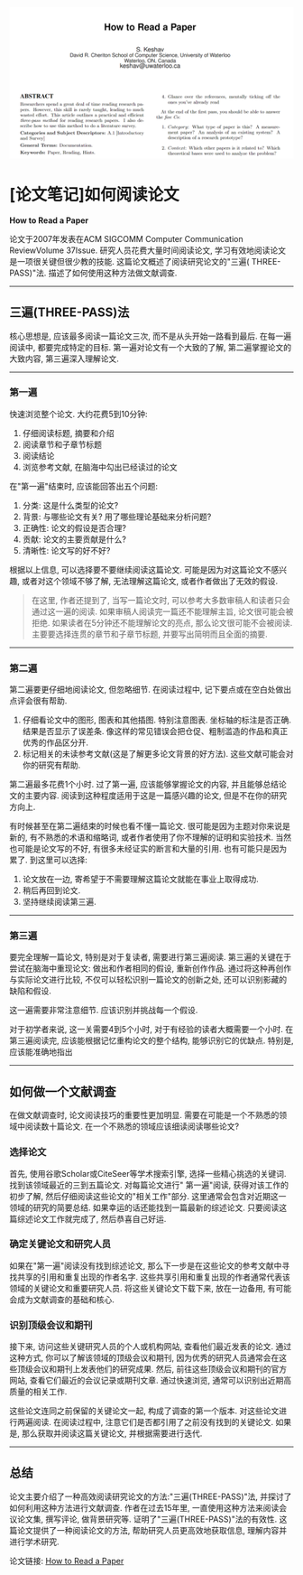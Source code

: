 ![封面](img/[论文笔记]如何阅读论文/封面.png)

# [论文笔记]如何阅读论文

**How to Read a Paper**

论文于2007年发表在ACM SIGCOMM Computer Communication ReviewVolume 37Issue.
研究人员花费大量时间阅读论文, 学习有效地阅读论文是一项很关键但很少教的技能. 这篇论文概述了阅读研究论文的"三遍(
THREE-PASS)"法. 描述了如何使用这种方法做文献调查.

---

## 三遍(THREE-PASS)法

核心思想是, 应该最多阅读一篇论文三次, 而不是从头开始一路看到最后. 在每一遍阅读中, 都要完成特定的目标. 第一遍对论文有一个大致的了解,
第二遍掌握论文的大致内容, 第三遍深入理解论文.

---

### 第一遍

快速浏览整个论文. 大约花费5到10分钟:

1. 仔细阅读标题, 摘要和介绍
2. 阅读章节和子章节标题
3. 阅读结论
4. 浏览参考文献, 在脑海中勾出已经读过的论文

在"第一遍"结束时, 应该能回答出五个问题:

1. 分类: 这是什么类型的论文?
2. 背景: 与哪些论文有关? 用了哪些理论基础来分析问题?
3. 正确性: 论文的假设是否合理?
4. 贡献: 论文的主要贡献是什么?
5. 清晰性: 论文写的好不好?

根据以上信息, 可以选择要不要继续阅读这篇论文. 可能是因为对这篇论文不感兴趣, 或者对这个领域不够了解, 无法理解这篇论文,
或者作者做出了无效的假设.

> 在这里, 作者还提到了, 当写一篇论文时, 可以参考大多数审稿人和读者只会通过这一遍的阅读. 如果审稿人阅读完一篇还不能理解主旨,
> 论文很可能会被拒绝. 如果读者在5分钟还不能理解论文的亮点, 那么论文很可能不会被阅读. 主要要选择连贯的章节和子章节标题,
> 并要写出简明而且全面的摘要.

---

### 第二遍

第二遍要更仔细地阅读论文, 但忽略细节. 在阅读过程中, 记下要点或在空白处做出点评会很有帮助.

1. 仔细看论文中的图形, 图表和其他插图. 特别注意图表. 坐标轴的标注是否正确. 结果是否显示了误差条.
   像这样的常见错误会把仓促、粗制滥造的作品和真正优秀的作品区分开.
2. 标记相关的未读参考文献(这是了解更多论文背景的好方法). 这些文献可能会对你的研究有帮助.

第二遍最多花费1个小时. 过了第一遍, 应该能够掌握论文的内容, 并且能够总结论文的主要内容. 阅读到这种程度适用于这是一篇感兴趣的论文,
但是不在你的研究方向上.

有时候甚至在第二遍结束的时候也看不懂一篇论文. 很可能是因为主题对你来说是新的, 有不熟悉的术语和缩略词,
或者作者使用了你不理解的证明和实验技术.
当然也可能是论文写的不好, 有很多未经证实的断言和大量的引用. 也有可能只是因为累了. 到这里可以选择:

1. 论文放在一边, 寄希望于不需要理解这篇论文就能在事业上取得成功.
2. 稍后再回到论文.
3. 坚持继续阅读第三遍.

---

### 第三遍

要完全理解一篇论文, 特别是对于复读者, 需要进行第三遍阅读. 第三遍的关键在于尝试在脑海中重现论文: 做出和作者相同的假设,
重新创作作品. 通过将这种再创作与实际论文进行比较, 不仅可以轻松识别一篇论文的创新之处, 还可以识别影藏的缺陷和假设.

这一遍需要非常注意细节. 应该识别并挑战每一个假设.

对于初学者来说, 这一关需要4到5个小时, 对于有经验的读者大概需要一个小时. 在第三遍阅读完, 应该能根据记忆重构论文的整个结构,
能够识别它的优缺点.
特别是, 应该能准确地指出

---

## 如何做一个文献调查

在做文献调查时, 论文阅读技巧的重要性更加明显. 需要在可能是一个不熟悉的领域中阅读数十篇论文. 在一个不熟悉的领域应该细读阅读哪些论文?

### 选择论文

首先, 使用谷歌Scholar或CiteSeer等学术搜索引擎, 选择一些精心挑选的关键词. 找到该领域最近的三到五篇论文. 对每篇论文进行"
第一遍"阅读, 获得对该工作的初步了解, 然后仔细阅读这些论文的"相关工作"部分. 这里通常会包含对近期这一领域的研究的简要总结.
如果幸运的话还能找到一篇最新的综述论文. 只要阅读这篇综述论文工作就完成了, 然后恭喜自己好运.

### 确定关键论文和研究人员

如果在"第一遍"阅读没有找到综述论文, 那么下一步是在这些论文的参考文献中寻找共享的引用和重复出现的作者名字.
这些共享引用和重复出现的作者通常代表该领域的关键论文和重要研究人员. 将这些关键论文下载下来, 放在一边备用,
有可能会成为文献调查的基础和核心.

### 识别顶级会议和期刊

接下来, 访问这些关键研究人员的个人或机构网站, 查看他们最近发表的论文. 通过这种方式, 你可以了解该领域的顶级会议和期刊,
因为优秀的研究人员通常会在这些顶级会议和期刊上发表他们的研究成果. 然后, 前往这些顶级会议和期刊的官方网站,
查看它们最近的会议记录或期刊文章. 通过快速浏览, 通常可以识别出近期高质量的相关工作.

这些论文连同之前保留的关键论文一起, 构成了调查的第一个版本. 对这些论文进行两遍阅读. 在阅读过程中, 注意它们是否都引用了之前没有找到的关键论文.
如果是, 那么获取并阅读这篇关键论文, 并根据需要进行迭代.

---

## 总结

论文主要介绍了一种高效阅读研究论文的方法:"三遍(THREE-PASS)"法, 并探讨了如何利用这种方法进行文献调查. 作者在过去15年里,
一直使用这种方法来阅读会议论文集, 撰写评论, 做背景研究等. 证明了"三遍(THREE-PASS)"法的有效性. 这篇论文提供了一种阅读论文的方法,
帮助研究人员更高效地获取信息, 理解内容并进行学术研究.

论文链接: [How to Read a Paper](https://dl.acm.org/doi/abs/10.1145/1273445.1273458)